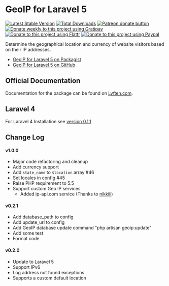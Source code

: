 # GeoIP for Laravel 5

[![Latest Stable Version](https://poser.pugx.org/torann/geoip/v/stable.png)](https://packagist.org/packages/torann/geoip)
[![Total Downloads](https://poser.pugx.org/torann/geoip/downloads.png)](https://packagist.org/packages/torann/geoip)
[![Patreon donate button](https://img.shields.io/badge/patreon-donate-yellow.svg)](https://www.patreon.com/torann)
[![Donate weekly to this project using Gratipay](https://img.shields.io/badge/gratipay-donate-yellow.svg)](https://gratipay.com/~torann)
[![Donate to this project using Flattr](https://img.shields.io/badge/flattr-donate-yellow.svg)](https://flattr.com/profile/torann)
[![Donate to this project using Paypal](https://img.shields.io/badge/Donate-PayPal-green.svg)](https://www.paypal.com/cgi-bin/webscr?cmd=_s-xclick&hosted_button_id=4CJA2A97NPYVU)

Determine the geographical location and currency of website visitors based on their IP addresses.

- [GeoIP for Laravel 5 on Packagist](https://packagist.org/packages/torann/geoip)
- [GeoIP for Laravel 5 on GitHub](https://github.com/Torann/laravel-geoip)

## Official Documentation

Documentation for the package can be found on [Lyften.com](http://lyften.com/projects/laravel-geoip/).

## Laravel 4

For Laravel 4 Installation see [version 0.1.1](https://github.com/Torann/laravel-geoip/tree/0.1.1)

## Change Log

#### v1.0.0

- Major code refactoring and cleanup
- Add currency support
- Add `state_name` to `$location` array #46
- Set locales in config #45
- Raise PHP requirement to 5.5
- Support custom Geo IP services
  - Added ip-api.com service (Thanks to [nikkiii](https://github.com/nikkiii))

#### v0.2.1

- Add database_path to config
- Add update_url to config
- Add GeoIP database update command "php artisan geoip:update"
- Add some test
- Format code

#### v0.2.0

- Update to Laravel 5
- Support IPv6
- Log address not found exceptions
- Supports a custom default location

